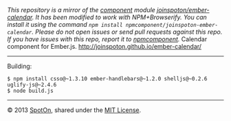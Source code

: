 *This repository is a mirror of the [component](http://component.io) module [joinspoton/ember-calendar](http://github.com/joinspoton/ember-calendar). It has been modified to work with NPM+Browserify. You can install it using the command `npm install npmcomponent/joinspoton-ember-calendar`. Please do not open issues or send pull requests against this repo. If you have issues with this repo, report it to [npmcomponent](https://github.com/airportyh/npmcomponent).*
Calendar component for Ember.js. http://joinspoton.github.io/ember-calendar/

---

Building:

    $ npm install csso@~1.3.10 ember-handlebars@~1.2.0 shelljs@~0.2.6 uglify-js@~2.4.6
    $ node build.js

---

© 2013 [SpotOn](https://spoton.it), shared under the [MIT License](http://www.opensource.org/licenses/MIT).